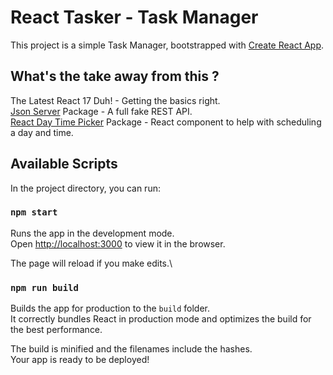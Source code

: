 # React Tasker - Task Manager

This project is a simple Task Manager, bootstrapped with [Create React App](https://github.com/facebook/create-react-app).

## What's the take away from this ? 

The Latest React 17 Duh! - Getting the basics right.\
[Json Server](https://www.npmjs.com/package/json-server) Package - A full fake REST API.\
[React Day Time Picker](https://react-day-time-picker.netlify.app/) Package - React component to help with scheduling a day and time.


## Available Scripts

In the project directory, you can run:

### `npm start`

Runs the app in the development mode.\
Open [http://localhost:3000](http://localhost:3000) to view it in the browser.

The page will reload if you make edits.\

### `npm run build`

Builds the app for production to the `build` folder.\
It correctly bundles React in production mode and optimizes the build for the best performance.

The build is minified and the filenames include the hashes.\
Your app is ready to be deployed!
